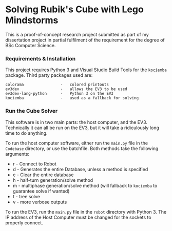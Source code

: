 # Solving Rubik's Cube with Lego Mindstorms

This is a proof-of-concept research project submitted as part of my dissertation project in partial fulfilment of the requirement for the degree of BSc Computer Science.
 

### Requirements & Installation

This project requires Python 3 and Visual Studio Build Tools for the `kociemba` package.
Third party packages used are:

```
colorama                -   colored printouts
ev3dev                  -   allows the EV3 to be used
ev3dev-lang-python      -   Python 3 on the EV3
kociemba                -   used as a fallback for solving
```

### Run the Cube Solver

This software is in two main parts: the host computer, and the EV3. Technically it can all be run on the EV3, but it will take a ridiculously long time to do anything.

To run the host computer software, either run the `main.py` file in the `Codebase` directory, or use the batchfile. Both methods take the following arguments:

- r - Connect to Robot
- d - Generates the entire Database, unless a method is specified
- c - Clear the entire database
- h - half-turn generation/solve method 
- m - multiphase generation/solve method (will fallback to `kociemba` to guarantee solve if wanted)
- t - tree solve
- v - more verbose outputs

To run the EV3, run the `main.py` file in the `robot` directory with Python 3. The IP address of the Host Computer must be changed for the sockets to properly connect.